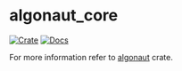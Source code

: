 # algonaut_core

[![Crate](https://meritbadge.herokuapp.com/algonaut)](https://crates.io/crates/algonaut_core)
[![Docs](https://docs.rs/paypal-rs/badge.svg)](https://docs.rs/algonaut_core)

For more information refer to [algonaut](https://crates.io/crates/algonaut) crate.
